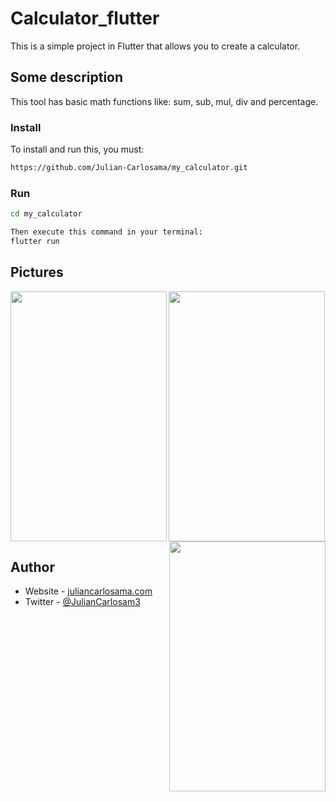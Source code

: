 # Calculator_flutter

This is a simple project in Flutter that allows you to create a calculator.

## Some description

This tool has basic math functions like: sum, sub, mul, div and percentage.

### Install

To install and run this, you must:

```bash
https://github.com/Julian-Carlosama/my_calculator.git
````
### Run 
```bash
cd my_calculator

Then execute this command in your terminal:
flutter run
````
## Pictures


<img align="left" src="https://github.com/Julian-Carlosama/my_calculator/blob/main/screens/ImageCel1.png" width="250" height="400">

<img align="center" src="https://github.com/Julian-Carlosama/my_calculator/blob/main/screens/xsmart.png" width="250" height="400">

<img align="right" src="https://github.com/Julian-Carlosama/my_calculator/blob/main/screens/tablet10inch.png" width="250" height="400">





## Author

- Website - [juliancarlosama.com](https://juliancarlosama.com)
- Twitter - [@JulianCarlosam3](https://www.twitter.com/JulianCarlosam3)

